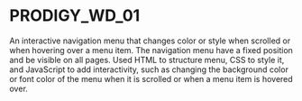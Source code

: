 # PRODIGY_WD_01

An interactive navigation menu that changes color or style when scrolled or when hovering over a menu item. The navigation menu  have a fixed position and be visible on all pages. Used HTML to structure menu, CSS to style it, and JavaScript to add interactivity, such as changing the background color or font color of the menu when it is scrolled or when a menu item is hovered over.
